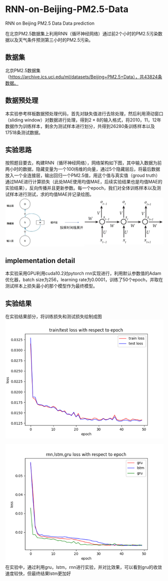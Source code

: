 # RNN-on-Beijing-PM2.5-Data
RNN on Beijing PM2.5 Data Data prediction

在北京PM2.5数据集上利用RNN（循环神经网络）通过前2个小时的PM2.5污染数据以及天气条件预测第三小时的PM2.5污染。
## 数据集
北京PM2.5数据集（https://archive.ics.uci.edu/ml/datasets/Beijing+PM2.5+Data），共43824条数据。
## 数据预处理
本实验参考样板数据预处理代码，首先对缺失值进行去除处理，然后利用滑动窗口（sliding window）对数据进行处理，得到$2\times 8$的输入格式，将2010，11，12年数据作为训练样本，剩余为测试样本进行划分，共得到26280条训练样本以及17518条测试数据。
## 实验思路
按照题目要去，构建RNN（循环神经网络），网络架构如下图，其中输入数据为前两小时的数据，隐藏变量为一个100纬维的向量，通过5个隐藏层后，将最后数据放入一个全连接层，输出回归一个PM2.5值，用这个值与真实值（groud truth）通过MAE进行计算损失（此处MAE使用均值MAE，后续实验结果也是均值MAE的实验结果），反向传播并且更新参数。每一个epoch，我们对全体训练样本以及测试样本进行测试，求的均值MAE并记录绘图。
![](reuslt/rnn示意图.jpg)
## implementation detail
本实验采用GPU利用cuda10.2对pytorch rnn实现进行，利用默认参数值的Adam优化器，batch size为256，learning rate为0.0001，训练了50个epoch，并取在测试样本上损失最小的那个模型作为最终模型。
## 实验结果
在实验结果部分，将训练损失和测试损失绘制成图
![](reuslt/train_test_loss.png)

![](reuslt/rnn_lstm_gru_loss.png)
在实验中，通过利用gru，lstm，rnn进行实验，并对比效果，可以看到gru的收敛速度较快，但最终结果lstm更加好
